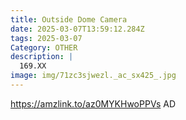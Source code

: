 ```yaml
---
title: Outside Dome Camera
date: 2025-03-07T13:59:12.284Z
tags: 2025-03-07
Category: OTHER
description: |
  169.XX
image: img/71zc3sjwezl._ac_sx425_.jpg
---
```

https://amzlink.to/az0MYKHwoPPVs
AD